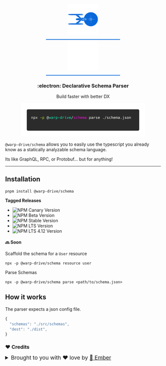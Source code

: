 <p align="center">
  <img
    class="project-logo"
    src="../../logos/NCC-1701-a-blue.svg#gh-light-mode-only"
    alt="WarpDrive"
    width="120px"
    title="WarpDrive" />
  <img
    class="project-logo"
    src="../../logos/NCC-1701-a.svg#gh-dark-mode-only"
    alt="WarpDrive"
    width="120px"
    title="WarpDrive" />
</p>

<h3 align="center">:electron: Declarative Schema Parser</h3>
<p align="center">Build faster with better DX</p>

<p align="center">
    <img
      src="./parse-usage.png"
      alt="WarpDrive Schema"
      width="400px"
      title="WarpDrive Schema" />
</p>

`@warp-drive/schema` allows you to easily use the typescript you already know as a statically analyzable schema language.

Its like GraphQL, RPC, or Protobuf... but for anything!

---

## Installation

```cli
pnpm install @warp-drive/schema
```

**Tagged Releases**

- ![NPM Canary Version](https://img.shields.io/npm/v/%40warp-drive/schema/canary?label=%40canary&color=FFBF00)
- ![NPM Beta Version](https://img.shields.io/npm/v/%40warp-drive/schema/beta?label=%40beta&color=ff00ff)
- ![NPM Stable Version](https://img.shields.io/npm/v/%40warp-drive/schema/latest?label=%40latest&color=90EE90)
- ![NPM LTS Version](https://img.shields.io/npm/v/%40warp-drive/schema/lts?label=%40lts&color=0096FF)
- ![NPM LTS 4.12 Version](https://img.shields.io/npm/v/%40warp-drive/schema/lts-4-12?label=%40lts-4-12&color=bbbbbb)

#### 🔜 Soon 

Scaffold the schema for a `User` resource

```no-highlight
npx -p @warp-drive/schema resource user
```

Parse Schemas

```no-highlight
npx -p @warp-drive/schema parse <path/to/schema.json>
```

## How it works

The parser expects a json config file.

```ts
{
  "schemas": "./src/schemas",
  "dest": "./dist",
}
```

### ♥️ Credits

 <details>
   <summary>Brought to you with ♥️ love by <a href="https://emberjs.com" title="EmberJS">🐹 Ember</a></summary>

  <style type="text/css">
    img.project-logo {
       padding: 0 5em 1em 5em;
       width: 100px;
       border-bottom: 2px solid #0969da;
       margin: 0 auto;
       display: block;
     }
    details > summary {
      font-size: 1.1rem;
      line-height: 1rem;
      margin-bottom: 1rem;
    }
    details {
      font-size: 1rem;
    }
    details > summary strong {
      display: inline-block;
      padding: .2rem 0;
      color: #000;
      border-bottom: 3px solid #0969da;
    }

    details > details {
      margin-left: 2rem;
    }
    details > details > summary {
      font-size: 1rem;
      line-height: 1rem;
      margin-bottom: 1rem;
    }
    details > details > summary strong {
      display: inline-block;
      padding: .2rem 0;
      color: #555;
      border-bottom: 2px solid #555;
    }
    details > details {
      font-size: .85rem;
    }

    @media (prefers-color-scheme: dark) {
      details > summary strong {
        color: #fff;
      }
    }
    @media (prefers-color-scheme: dark) {
      details > details > summary strong {
        color: #afaba0;
      border-bottom: 2px solid #afaba0;
      }
    }
  </style>
</details>
